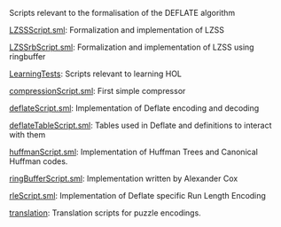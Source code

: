 Scripts relevant to the formalisation of the DEFLATE algorithm

[LZSSScript.sml](LZSSScript.sml):
Formalization and implementation of LZSS

[LZSSrbScript.sml](LZSSrbScript.sml):
Formalization and implementation of LZSS using ringbuffer

[LearningTests](LearningTests):
Scripts relevant to learning HOL

[compressionScript.sml](compressionScript.sml):
First simple compressor

[deflateScript.sml](deflateScript.sml):
Implementation of Deflate encoding and decoding

[deflateTableScript.sml](deflateTableScript.sml):
Tables used in Deflate and definitions to interact with them

[huffmanScript.sml](huffmanScript.sml):
Implementation of Huffman Trees and Canonical Huffman codes.

[ringBufferScript.sml](ringBufferScript.sml):
Implementation written by Alexander Cox

[rleScript.sml](rleScript.sml):
Implementation of Deflate specific Run Length Encoding

[translation](translation):
Translation scripts for puzzle encodings.
